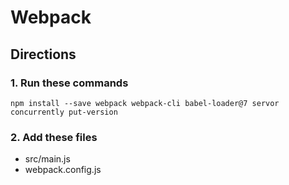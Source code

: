 # Webpack

## Directions

### 1. Run these commands
```
npm install --save webpack webpack-cli babel-loader@7 servor concurrently put-version
```

### 2. Add these files
* src/main.js
* webpack.config.js

